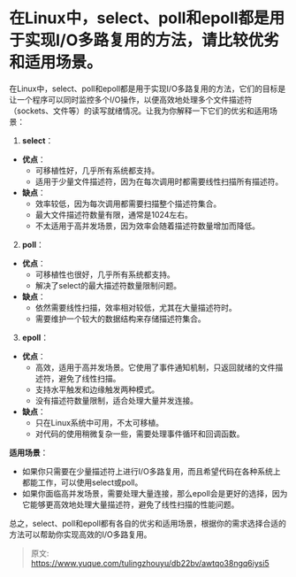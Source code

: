 # 在Linux中，select、poll和epoll都是用于实现I/O多路复用的方法，请比较优劣和适用场景。

在Linux中，select、poll和epoll都是用于实现I/O多路复用的方法，它们的目标是让一个程序可以同时监控多个I/O操作，以便高效地处理多个文件描述符（sockets、文件等）的读写就绪情况。让我为你解释一下它们的优劣和适用场景：

1.  **select**： 
   - **优点**： 
      - 可移植性好，几乎所有系统都支持。
      - 适用于少量文件描述符，因为在每次调用时都需要线性扫描所有描述符。
   - **缺点**： 
      - 效率较低，因为每次调用都需要扫描整个描述符集合。
      - 最大文件描述符数量有限，通常是1024左右。
      - 不太适用于高并发场景，因为效率会随着描述符数量增加而降低。
2.  **poll**： 
   - **优点**： 
      - 可移植性也很好，几乎所有系统都支持。
      - 解决了select的最大描述符数量限制问题。
   - **缺点**： 
      - 依然需要线性扫描，效率相对较低，尤其在大量描述符时。
      - 需要维护一个较大的数据结构来存储描述符集合。
3.  **epoll**： 
   - **优点**： 
      - 高效，适用于高并发场景。它使用了事件通知机制，只返回就绪的文件描述符，避免了线性扫描。
      - 支持水平触发和边缘触发两种模式。
      - 没有描述符数量限制，适合处理大量并发连接。
   - **缺点**： 
      - 只在Linux系统中可用，不太可移植。
      - 对代码的使用稍微复杂一些，需要处理事件循环和回调函数。

**适用场景**：

- 如果你只需要在少量描述符上进行I/O多路复用，而且希望代码在各种系统上都能工作，可以使用select或poll。
- 如果你面临高并发场景，需要处理大量连接，那么epoll会是更好的选择，因为它能够更高效地处理大量描述符，避免了线性扫描的性能问题。

总之，select、poll和epoll都有各自的优劣和适用场景，根据你的需求选择合适的方法可以帮助你实现高效的I/O多路复用。


> 原文: <https://www.yuque.com/tulingzhouyu/db22bv/awtqo38ngq6iysi5>